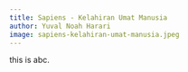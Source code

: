 ```yaml
---
title: Sapiens - Kelahiran Umat Manusia
author: Yuval Noah Harari
image: sapiens-kelahiran-umat-manusia.jpeg
---
```


this is abc.